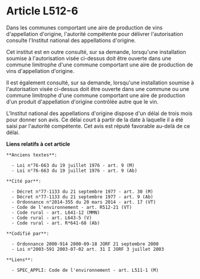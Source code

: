 # Article L512-6

Dans les communes comportant une aire de production de vins d'appellation d'origine, l'autorité compétente pour délivrer
l'autorisation consulte l'Institut national des appellations d'origine.

Cet institut est en outre consulté, sur sa demande, lorsqu'une installation soumise à l'autorisation visée ci-dessus doit
être ouverte dans une commune limitrophe d'une commune comportant une aire de production de vins d'appellation d'origine.

Il est également consulté, sur sa demande, lorsqu'une installation soumise à l'autorisation visée ci-dessus doit être ouverte
dans une commune ou une commune limitrophe d'une commune comportant une aire de production d'un produit d'appellation
d'origine contrôlée autre que le vin.

L'Institut national des appellations d'origine dispose d'un délai de trois mois pour donner son avis. Ce délai court à partir
de la date à laquelle il a été saisi par l'autorité compétente. Cet avis est réputé favorable au-delà de ce délai.

**Liens relatifs à cet article**

	**Anciens textes**:

	  - Loi n°76-663 du 19 juillet 1976 - art. 9 (M)
	  - Loi n°76-663 du 19 juillet 1976 - art. 9 (Ab)

	**Cité par**:

	  - Décret n°77-1133 du 21 septembre 1977 - art. 30 (M)
	  - Décret n°77-1133 du 21 septembre 1977 - art. 9 (Ab)
	  - Ordonnance n°2014-355 du 20 mars 2014 - art. 17 (VT)
	  - Code de l'environnement - art. R512-21 (VT)
	  - Code rural - art. L641-12 (MMN)
	  - Code rural - art. L643-5 (V)
	  - Code rural - art. R*641-68 (Ab)

	**Codifié par**:

	  - Ordonnance 2000-914 2000-09-18 JORF 21 septembre 2000
	  - Loi n°2003-591 2003-07-02 art. 31 I JORF 3 juillet 2003

	**Liens**:

	  - SPEC_APPLI: Code de l'environnement - art. L511-1 (M)
